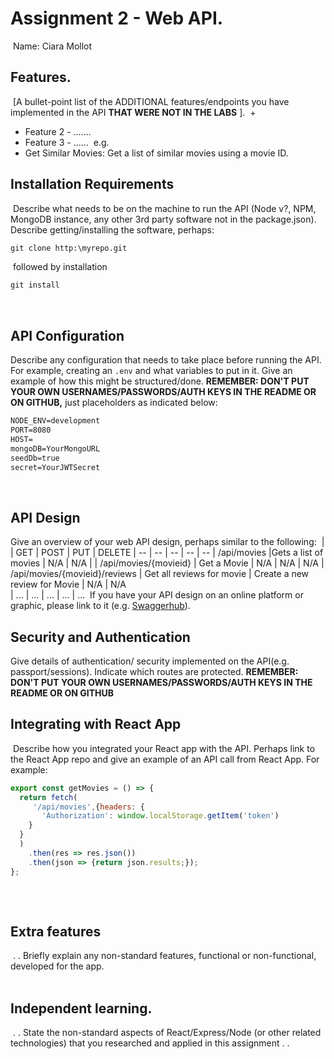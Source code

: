 # Assignment 2 - Web API.
​
Name: Ciara Mollot
​
## Features.
​
[A bullet-point list of the ADDITIONAL features/endpoints you have implemented in the API **THAT WERE NOT IN THE LABS** ]. 
​
 + 
​
 + Feature 2 - .......
​
 + Feature 3 - ......
​
   e.g.
​
 + Get Similar Movies:  Get a list of similar movies using a movie ID. 
​
## Installation Requirements
​
Describe what needs to be on the machine to run the API (Node v?, NPM, MongoDB instance, any other 3rd party software not in the package.json). 
​
Describe getting/installing the software, perhaps:
​
```bat
git clone http:\myrepo.git
```
​
followed by installation
​
```bat
git install
```
​
## API Configuration
Describe any configuration that needs to take place before running the API. For example, creating an ``.env`` and what variables to put in it. Give an example of how this might be structured/done.
**REMEMBER: DON'T PUT YOUR OWN USERNAMES/PASSWORDS/AUTH KEYS IN THE README OR ON GITHUB,** just placeholders as indicated below:
​
```bat
NODE_ENV=development
PORT=8080
HOST=
mongoDB=YourMongoURL
seedDb=true
secret=YourJWTSecret
```
​
​
## API Design
Give an overview of your web API design, perhaps similar to the following: 
​
|  |  GET | POST | PUT | DELETE
| -- | -- | -- | -- | -- 
| /api/movies |Gets a list of movies | N/A | N/A |
| /api/movies/{movieid} | Get a Movie | N/A | N/A | N/A
| /api/movies/{movieid}/reviews | Get all reviews for movie | Create a new review for Movie | N/A | N/A  
| ... | ... | ... | ... | ...
​
If you have your API design on an online platform or graphic, please link to it (e.g. [Swaggerhub](https://app.swaggerhub.com/)).
​
​
## Security and Authentication
Give details of authentication/ security implemented on the API(e.g. passport/sessions). Indicate which routes are protected. **REMEMBER: DON'T PUT YOUR OWN USERNAMES/PASSWORDS/AUTH KEYS IN THE README OR ON GITHUB**
​
## Integrating with React App
​
Describe how you integrated your React app with the API. Perhaps link to the React App repo and give an example of an API call from React App. For example: 
​
~~~Javascript
export const getMovies = () => {
  return fetch(
     '/api/movies',{headers: {
       'Authorization': window.localStorage.getItem('token')
    }
  }
  )
    .then(res => res.json())
    .then(json => {return json.results;});
};
​
~~~
​
## Extra features
​
. . Briefly explain any non-standard features, functional or non-functional, developed for the app.  
​
## Independent learning.
​
. . State the non-standard aspects of React/Express/Node (or other related technologies) that you researched and applied in this assignment . .  
